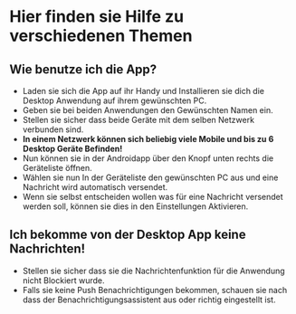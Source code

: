 # Hier finden sie Hilfe zu verschiedenen Themen

## Wie benutze ich die App?

- Laden sie sich die App auf ihr Handy und Installieren sie dich die Desktop Anwendung auf ihrem gewünschten PC.
- Geben sie bei beiden Anwendungen den Gewünschten Namen ein.
- Stellen sie sicher dass beide Geräte mit dem selben Netzwerk verbunden sind.
- **In einem Netzwerk können sich beliebig viele Mobile und bis zu 6 Desktop Geräte Befinden!**
- Nun können sie in der Androidapp über den Knopf unten rechts die Geräteliste öffnen.
- Wählen sie nun In der Geräteliste den gewünschten PC aus und eine Nachricht wird automatisch versendet.
- Wenn sie selbst entscheiden wollen was für eine Nachricht versendet werden soll, können sie dies in den Einstellungen Aktivieren.

## Ich bekomme von der Desktop App keine Nachrichten!

- Stellen sie sicher dass sie die Nachrichtenfunktion für die Anwendung nicht Blockiert wurde.
- Falls sie keine Push Benachrichtigungen bekommen, schauen sie nach dass der Benachrichtigungsassistent aus oder richtig eingestellt ist.
